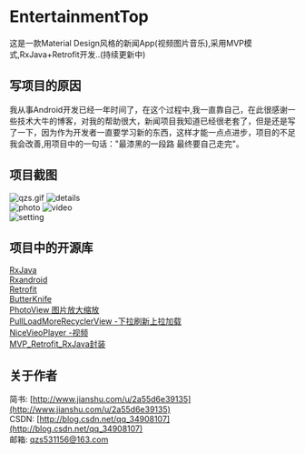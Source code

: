 # EntertainmentTop
这是一款Material Design风格的新闻App(视频图片音乐),采用MVP模式,RxJava+Retrofit开发..(持续更新中)

## **写项目的原因**
我从事Android开发已经一年时间了，在这个过程中,我一直靠自己，在此很感谢一些技术大牛的博客，对我的帮助很大，新闻项目我知道已经很老套了，但是还是写了一下，因为作为开发者一直要学习新的东西，这样才能一点点进步，项目的不足我会改善,用项目中的一句话："最漆黑的一段路 最终要自己走完"。

## **项目截图**
![qzs.gif](https://github.com/javaexception/EntertainmentTop/blob/master/app/src/main/res/raw/qzs.gif)
![details](https://github.com/javaexception/EntertainmentTop/blob/master/app/src/main/res/raw/details.png)<br>
![photo](https://github.com/javaexception/EntertainmentTop/blob/master/app/src/main/res/raw/photo.png)
![video](https://github.com/javaexception/EntertainmentTop/blob/master/app/src/main/res/raw/video.png)<br>
![setting](https://github.com/javaexception/EntertainmentTop/blob/master/app/src/main/res/raw/setting.png)<br>

## **项目中的开源库**

[RxJava](https://github.com/ReactiveX/RxJava)<br>
[Rxandroid](https://github.com/ReactiveX/RxAndroid)<br>
[Retrofit](https://github.com/square/retrofit)<br>
[ButterKnife](https://github.com/JakeWharton/butterknife)<br>
[PhotoView 图片放大缩放](https://github.com/chrisbanes/PhotoView)<br>
[PullLoadMoreRecyclerView  -下拉刷新上拉加载](https://github.com/WuXiaolong/PullLoadMoreRecyclerView)<br>
[NiceVieoPlayer  -视频](https://github.com/xiaoyanger0825/NiceVieoPlayer)<br>
[MVP_Retrofit_RxJava封装](https://github.com/javaexception/MVP_Retrofit_RxJava_Example)<br>


## **关于作者**

简书: [http://www.jianshu.com/u/2a55d6e39135](http://www.jianshu.com/u/2a55d6e39135)<br>
CSDN: [http://blog.csdn.net/qq_34908107](http://blog.csdn.net/qq_34908107)<br>
邮箱:  qzs531156@163.com<br>
